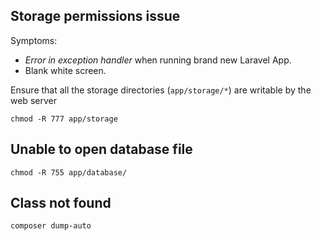## Storage permissions issue

Symptoms:

* *Error in exception handler* when running brand new Laravel App.
* Blank white screen.

Ensure that all the storage directories (`app/storage/*`) are writable by the web server

	chmod -R 777 app/storage
	
## Unable to open database file

	chmod -R 755 app/database/
	
## Class not found

	composer dump-auto
	
